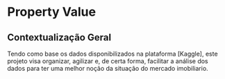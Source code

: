 # Property Value

## Contextualização Geral





Tendo como base os dados disponibilizados na plataforma [Kaggle], este projeto visa organizar, agilizar e, de certa forma, facilitar a análise dos dados para ter uma melhor noção da situação do mercado imobiliario.
